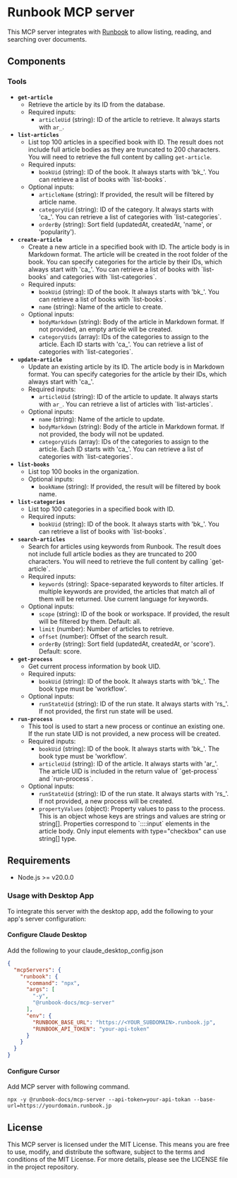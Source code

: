# Runbook MCP server

This MCP server integrates with [Runbook](https://www.runbook.jp) to allow listing, reading, and searching over documents.

## Components

### Tools

- **`get-article`**
  - Retrieve the article by its ID from the database.
  - Required inputs:
    - `articleUid` (string): ID of the article to retrieve. It always starts with `ar_`.
- **`list-articles`**
  - List top 100 articles in a specified book with ID. The result does not include full article bodies as they are truncated to 200 characters. You will need to retrieve the full content by calling `get-article`.
  - Required inputs:
    - `bookUid` (string): ID of the book. It always starts with 'bk_'. You can retrieve a list of books with \`list-books\`.
  - Optional inputs:
    - `articleName` (string): If provided, the result will be filtered by article name.
    - `categoryUid` (string): ID of the category. It always starts with 'ca_'. You can retrieve a list of categories with \`list-categories\`.
    - `orderBy` (string): Sort field (updatedAt, createdAt, 'name', or 'popularity').
- **`create-article`**
  - Create a new article in a specified book with ID. The article body is in Markdown format. The article will be created in the root folder of the book. You can specify categories for the article by their IDs, which always start with 'ca_'. You can retrieve a list of books with \`list-books\` and categories with \`list-categories\`.
  - Required inputs:
    - `bookUid` (string): ID of the book. It always starts with 'bk_'. You can retrieve a list of books with \`list-books\`.
    - `name` (string): Name of the article to create.
  - Optional inputs:
    - `bodyMarkdown` (string): Body of the article in Markdown format. If not provided, an empty article will be created.
    - `categoryUids` (array): IDs of the categories to assign to the article. Each ID starts with 'ca_'. You can retrieve a list of categories with \`list-categories\`.
- **`update-article`**
  - Update an existing article by its ID. The article body is in Markdown format. You can specify categories for the article by their IDs, which always start with 'ca_'.
  - Required inputs:
    - `articleUid` (string): ID of the article to update. It always starts with `ar_`. You can retrieve a list of articles with \`list-articles\`.
  - Optional inputs:
    - `name` (string): Name of the article to update.
    - `bodyMarkdown` (string): Body of the article in Markdown format. If not provided, the body will not be updated.
    - `categoryUids` (array): IDs of the categories to assign to the article. Each ID starts with 'ca_'. You can retrieve a list of categories with \`list-categories\`.
- **`list-books`**
  - List top 100 books in the organization.
  - Optional inputs:
    - `bookName` (string): If provided, the result will be filtered by book name.
- **`list-categories`**
  - List top 100 categories in a specified book with ID.
  - Required inputs:
    - `bookUid` (string): ID of the book. It always starts with 'bk_'. You can retrieve a list of books with \`list-books\`.
- **`search-articles`**
  - Search for articles using keywords from Runbook. The result does not include full article bodies as they are truncated to 200 characters. You will need to retrieve the full content by calling \`get-article\`.
  - Required inputs:
    - `keywords` (string): Space-separated keywords to filter articles. If multiple keywords are provided, the articles that match all of them will be returned. Use current language for keywords.
  - Optional inputs:
    - `scope` (string): ID of the book or workspace. If provided, the result will be filtered by them. Default: all.
    - `limit` (number): Number of articles to retrieve.
    - `offset` (number): Offset of the search result.
    - `orderBy` (string): Sort field (updatedAt, createdAt, or 'score'). Default: score.
- **`get-process`**
  - Get current process information by book UID.
  - Required inputs:
    - `bookUid` (string): ID of the book. It always starts with 'bk_'. The book type must be 'workflow'.
  - Optional inputs:
    - `runStateUid` (string): ID of the run state. It always starts with 'rs_'. If not provided, the first run state will be used.
- **`run-process`**
  - This tool is used to start a new process or continue an existing one. If the run state UID is not provided, a new process will be created.
  - Required inputs:
    - `bookUid` (string): ID of the book. It always starts with 'bk_'. The book type must be 'workflow'.
    - `articleUid` (string): ID of the article. It always starts with 'ar_'. The article UID is included in the return value of \`get-process\` and \`run-process\`.
  - Optional inputs:
    - `runStateUid` (string): ID of the run state. It always starts with 'rs_'. If not provided, a new process will be created.
    - `propertyValues` (object): Property values to pass to the process. This is an object whose keys are strings and values are string or string[]. Properties correspond to \`::::input\` elements in the article body. Only input elements with type="checkbox" can use string[] type.

## Requirements

- Node.js >= v20.0.0

### Usage with Desktop App

To integrate this server with the desktop app, add the following to your app's server configuration:

#### Configure Claude Desktop

Add the following to your claude_desktop_config.json

```json
{
  "mcpServers": {
    "runbook": {
      "command": "npx",
      "args": [
        "-y",
        "@runbook-docs/mcp-server"
      ],
      "env": {
        "RUNBOOK_BASE_URL": "https://<YOUR_SUBDOMAIN>.runbook.jp",
        "RUNBOOK_API_TOKEN": "your-api-token"
      }
    }
  }
}
```

#### Configure Cursor

Add MCP server with following command.

```
npx -y @runbook-docs/mcp-server --api-token=your-api-tokan --base-url=https://yourdomain.runbook.jp
```

## License

This MCP server is licensed under the MIT License. This means you are free to use, modify, and distribute the software, subject to the terms and conditions of the MIT License. For more details, please see the LICENSE file in the project repository.
